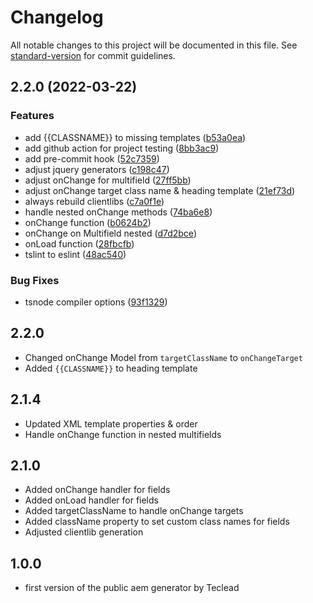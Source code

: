 # Changelog

All notable changes to this project will be documented in this file. See [standard-version](https://github.com/conventional-changelog/standard-version) for commit guidelines.

## 2.2.0 (2022-03-22)


### Features

* add {{CLASSNAME}} to missing templates ([b53a0ea](https://github.com/Teclead/AEM-Generator/commit/b53a0ea89396ede5c440982ca0df279b1f07d243))
* add github action for project testing ([8bb3ac9](https://github.com/Teclead/AEM-Generator/commit/8bb3ac9593cd70ca725fa97df0bfba47942a91a9))
* add pre-commit hook ([52c7359](https://github.com/Teclead/AEM-Generator/commit/52c735961a9e9b6b1f50af005e77118a9d4610d2))
* adjust jquery generators ([c198c47](https://github.com/Teclead/AEM-Generator/commit/c198c47d6c4599edca9daeff68f84595ae56e691))
* adjust onChange for multifield ([27ff5bb](https://github.com/Teclead/AEM-Generator/commit/27ff5bb7fddc421ccdfcd86f3f8742cd222d7d6f))
* adjust onChange target class name & heading template ([21ef73d](https://github.com/Teclead/AEM-Generator/commit/21ef73dc350d33d273f265d75ab75da7d0922b26))
* always rebuild clientlibs ([c7a0f1e](https://github.com/Teclead/AEM-Generator/commit/c7a0f1ef20b0431574c2a09ffe8e708d6aebc313))
* handle nested onChange methods ([74ba6e8](https://github.com/Teclead/AEM-Generator/commit/74ba6e89d050baed184b45186775152d2e0b01ea))
* onChange function ([b0624b2](https://github.com/Teclead/AEM-Generator/commit/b0624b27d59afc53d083f433e72cda221f13e2f0))
* onChange on Multifield nested ([d7d2bce](https://github.com/Teclead/AEM-Generator/commit/d7d2bcef9c8a5d400277da13e5dbf28b20c92320))
* onLoad function ([28fbcfb](https://github.com/Teclead/AEM-Generator/commit/28fbcfb15b942f07c37d46f26f8107285f4f24c2))
* tslint to eslint ([48ac540](https://github.com/Teclead/AEM-Generator/commit/48ac540e553dc08b566049e2b7e44f55af297092))


### Bug Fixes

* tsnode compiler options ([93f1329](https://github.com/Teclead/AEM-Generator/commit/93f13297e73cfe256468d90d4bce255be9346123))

## 2.2.0
- Changed onChange Model from `targetClassName` to `onChangeTarget`
- Added `{{CLASSNAME}}` to heading template

## 2.1.4
- Updated XML template properties & order
- Handle onChange function in nested multifields

## 2.1.0
- Added onChange handler for fields
- Added onLoad handler for fields
- Added targetClassName to handle onChange targets
- Added className property to set custom class names for fields
- Adjusted clientlib generation

## 1.0.0
- first version of the public aem generator by Teclead